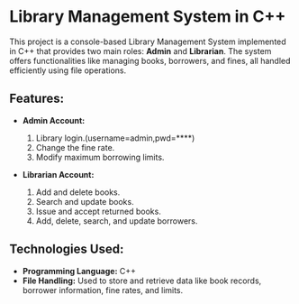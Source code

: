 # Library Management System in C++

This project is a console-based Library Management System implemented in C++ that provides two main roles: **Admin** and **Librarian**. The system offers functionalities like managing books, borrowers, and fines, all handled efficiently using file operations.

## Features:
- **Admin Account:**
  1. Library login.(username=admin,pwd=****)
  2. Change the fine rate.
  3. Modify maximum borrowing limits.

- **Librarian Account:**
  1. Add and delete books.
  2. Search and update books.
  3. Issue and accept returned books.
  4. Add, delete, search, and update borrowers.

## Technologies Used:
- **Programming Language:** C++
- **File Handling:** Used to store and retrieve data like book records, borrower information, fine rates, and limits.

